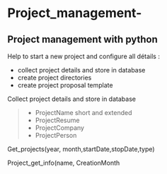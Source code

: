 # Project_management-
## Project management with python

Help to start a new project and configure all détails : 
- collect project details and store in database
- create project directories
- create project proposal template

Collect project details and store in database
 >- ProjectName short and extended
 >- ProjectResume
 >- ProjectCompany
 >- ProjectPerson
 
 Get_projects(year, month,startDate,stopDate,type)
 
 Project_get_info(name, CreationMonth 
 
